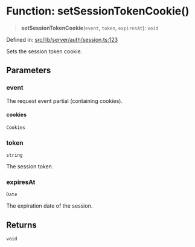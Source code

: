 # Function: setSessionTokenCookie()

> **setSessionTokenCookie**(`event`, `token`, `expiresAt`): `void`

Defined in: [src/lib/server/auth/session.ts:123](https://github.com/andrewski04/SvelteKit-Template/blob/f0b9cd97c48d96681ee3ffe7effd53d4bdf784a1/src/lib/server/auth/session.ts#L123)

Sets the session token cookie.

## Parameters

### event

The request event partial (containing cookies).

#### cookies

`Cookies`

### token

`string`

The session token.

### expiresAt

`Date`

The expiration date of the session.

## Returns

`void`
